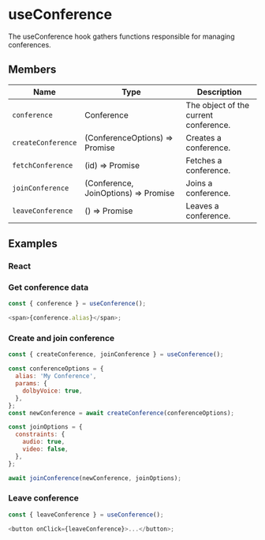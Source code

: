 # useConference

The useConference hook gathers functions responsible for managing conferences.

## Members

| Name               | Type                                              | Description                           |
|--------------------|---------------------------------------------------|---------------------------------------|
| `conference`       | Conference                                        | The object of the current conference. |
| `createConference` | (ConferenceOptions) => Promise<Conference>        | Creates a conference.                 |
| `fetchConference`  | (id) => Promise<Conference>                       | Fetches a conference.                 |
| `joinConference`   | (Conference, JoinOptions) =>  Promise<Conference> | Joins a conference.                   |
| `leaveConference`  | () => Promise<void>                               | Leaves a conference.

## Examples

### React

### Get conference data

```javascript
const { conference } = useConference();

<span>{conference.alias}</span>;
```

### Create and join conference

```javascript
const { createConference, joinConference } = useConference();

const conferenceOptions = {
  alias: 'My Conference',
  params: {
    dolbyVoice: true,
  },
};
const newConference = await createConference(conferenceOptions);

const joinOptions = {
  constraints: {
    audio: true,
    video: false,
  },
};

await joinConference(newConference, joinOptions);
```

### Leave conference

```javascript
const { leaveConference } = useConference();

<button onClick={leaveConference}>...</button>;
```
